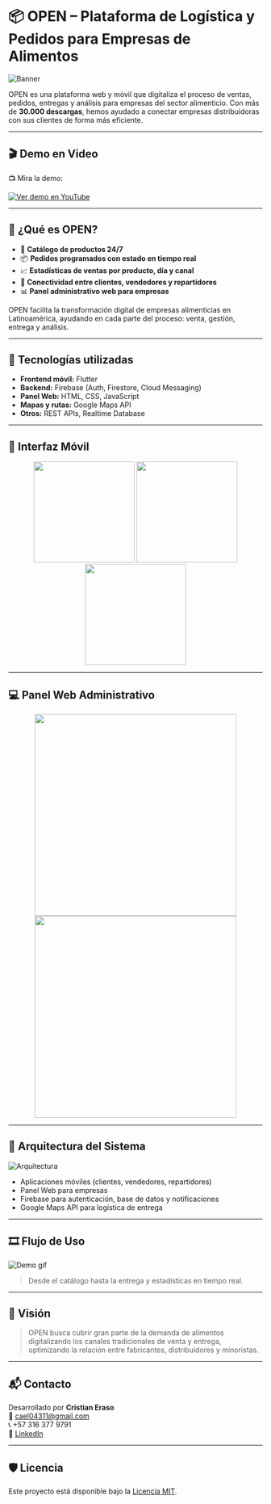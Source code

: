 # 📦 OPEN – Plataforma de Logística y Pedidos para Empresas de Alimentos

![Banner](./assets/open_banner.png)

OPEN es una plataforma web y móvil que digitaliza el proceso de ventas, pedidos, entregas y análisis para empresas del sector alimenticio. Con más de **30.000 descargas**, hemos ayudado a conectar empresas distribuidoras con sus clientes de forma más eficiente.

---


## 🎬 Demo en Video

📺 Mira la demo:  

[![Ver demo en YouTube](https://img.youtube.com/vi/HUlIzbOActk/hqdefault.jpg)](https://youtu.be/HUlIzbOActk)


---

## 🚀 ¿Qué es OPEN?

- 📲 **Catálogo de productos 24/7**
- 📦 **Pedidos programados con estado en tiempo real**
- 📈 **Estadísticas de ventas por producto, día y canal**
- 🔗 **Conectividad entre clientes, vendedores y repartidores**
- 📊 **Panel administrativo web para empresas**

OPEN facilita la transformación digital de empresas alimenticias en Latinoamérica, ayudando en cada parte del proceso: venta, gestión, entrega y análisis.

---

## 🧰 Tecnologías utilizadas

- **Frontend móvil:** Flutter
- **Backend:** Firebase (Auth, Firestore, Cloud Messaging)
- **Panel Web:** HTML, CSS, JavaScript
- **Mapas y rutas:** Google Maps API
- **Otros:** REST APIs, Realtime Database

---

## 📱 Interfaz Móvil

<div align="center">
  <img src="./assets/app_screenshots/catalogo.png" width="200"/>
  <img src="./assets/app_screenshots/pedido.png" width="200"/>
  <img src="./assets/app_screenshots/estado_pedido.png" width="200"/>
</div>

---

## 💻 Panel Web Administrativo

<div align="center">
  <img src="./assets/web_dashboard/panel_productos.png" width="400"/>
  <img src="./assets/web_dashboard/estadisticas.png" width="400"/>
</div>

---

## 🧩 Arquitectura del Sistema

![Arquitectura](./assets/arquitectura_open.png)

- Aplicaciones móviles (clientes, vendedores, repartidores)
- Panel Web para empresas
- Firebase para autenticación, base de datos y notificaciones
- Google Maps API para logística de entrega

---

## 🎞️ Flujo de Uso

![Demo gif](./assets/gifs/flujo_pedido.gif)

> Desde el catálogo hasta la entrega y estadísticas en tiempo real.

---

## 📍 Visión

> OPEN busca cubrir gran parte de la demanda de alimentos digitalizando los canales tradicionales de venta y entrega, optimizando la relación entre fabricantes, distribuidores y minoristas.

---

## 📬 Contacto

Desarrollado por **Cristian Eraso**  
📧 cael04311@gmail.com  
📞 +57 316 377 9791  
🔗 [LinkedIn](https://www.linkedin.com/in/cristian-eraso-b41221161/)

---

## 🛡️ Licencia

Este proyecto está disponible bajo la [Licencia MIT](./LICENSE).

